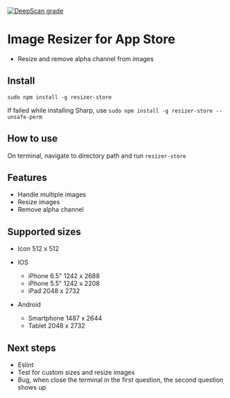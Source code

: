 [![DeepScan grade](https://deepscan.io/api/teams/5435/projects/7225/branches/69159/badge/grade.svg)](https://deepscan.io/dashboard#view=project&tid=5435&pid=7225&bid=69159)

# Image Resizer for App Store

- Resize and remove alpha channel from images

## Install
``sudo npm install -g resizer-store ``

If failed while installing Sharp, use
``sudo npm install -g resizer-store --unsafe-perm``

## How to use

On terminal, navigate to directory path and run
`` resizer-store ``

## Features
- Handle multiple images
- Resize images
- Remove alpha channel

## Supported sizes
- Icon 512 x 512
- IOS
  - iPhone 6.5" 1242 x 2688
  - iPhone 5.5" 1242 x 2208
  - iPad 2048 x 2732
  
- Android
  - Smartphone 1487 x 2644
  - Tablet 2048 x 2732


## Next steps
- Eslint
- Test for custom sizes and resize images
- Bug, when close the terminal in the first question, the second question shows up
